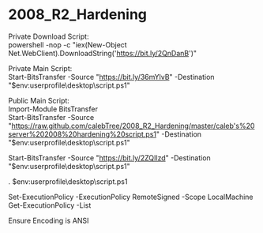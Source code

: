 # 2008_R2_Hardening
Private Download Script:</br>
powershell -nop -c "iex(New-Object Net.WebClient).DownloadString('https://bit.ly/2QnDanB')"

Private Main Script:</br>
Start-BitsTransfer -Source "https://bit.ly/36mYlvB" -Destination "$env:userprofile\desktop\script.ps1"

Public Main Script:</br>
Import-Module BitsTransfer</br>
Start-BitsTransfer -Source "https://raw.github.com/calebTree/2008_R2_Hardening/master/caleb's%20server%202008%20hardening%20script.ps1" -Destination "$env:userprofile\desktop\script.ps1"

Start-BitsTransfer -Source "https://bit.ly/2ZQIlzd" -Destination "$env:userprofile\desktop\script.ps1"

. $env:userprofile\desktop\script.ps1

Set-ExecutionPolicy -ExecutionPolicy RemoteSigned -Scope LocalMachine</br>
Get-ExecutionPolicy -List

Ensure Encoding is ANSI
